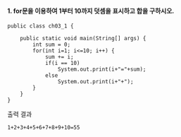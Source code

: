 #### 1. for문을 이용하여 1부터 10까지 덧셈을 표시하고 합을 구하시오.

```
public class ch03_1 {

	public static void main(String[] args) {
		int sum = 0;
		for(int i=1; i<=10; i++) {
			sum += i;
			if(i == 10)
				System.out.print(i+"="+sum);
			else
				System.out.print(i+"+");
		}
	}
}
```
출력 결과
```
1+2+3+4+5+6+7+8+9+10=55
```


